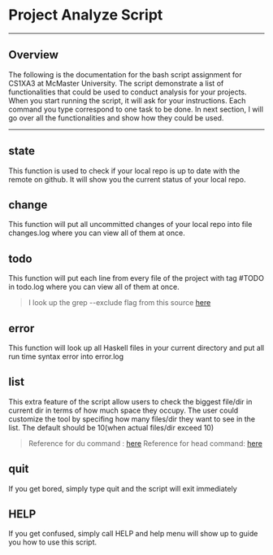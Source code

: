 # Project Analyze Script
---
## Overview
The following is the documentation for the bash script assignment for CS1XA3 at McMaster University. The script demonstrate a list of functionalities that could be used to conduct analysis for your projects. When you start running the script, it will ask for your instructions. Each command you type correspond to one task to be done. In next section, I will go over all the functionalities and show how they could be used.

--- 
## state
This function is used to check if your local repo is up to date with the remote on github. It will show you the current status of your local repo.

## change
This function will put all uncommitted changes of your local repo into file changes.log where you can view all of them at once.

## todo
This function will put each line from every file of the project with tag #TODO in todo.log where you can view all of them at once.

> I look up the grep --exclude flag from this source [here](https://gist.github.com/a1phanumeric/5346170) 
## error
This function will look up all Haskell files in your current directory and put all run time syntax error into error.log

## list
This extra feature of the script allow users to check the biggest file/dir in current dir in terms of how much space they occupy. The user could customize the tool by specifing how many files/dir they want to see in the list. The default should be 10(when actual files/dir exceed 10)

> Reference for du command : [here](http://www.linfo.org/du.html)
> Reference for head command: [here](http://www.linfo.org/head.html) 
## quit
If you get bored, simply type quit and the script will exit immediately

## HELP

If you get confused, simply call HELP and help menu will show up to guide you how to use this script.


